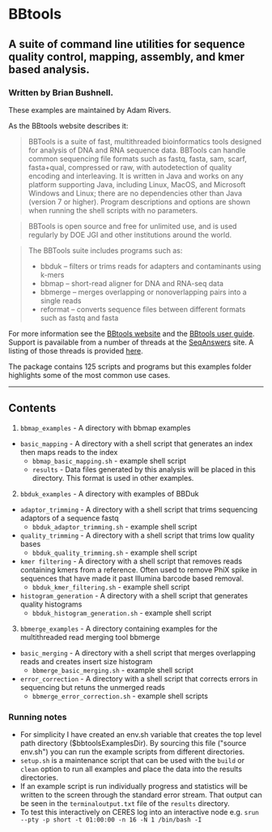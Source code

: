 # BBtools #
## A suite of command line utilities for sequence quality control, mapping, assembly, and kmer based analysis. ##
### Written by Brian Bushnell. ###
These examples are maintained by Adam Rivers.

As the BBtools website describes it:

> BBTools is a suite of fast, multithreaded bioinformatics tools designed for analysis of DNA and RNA sequence data. BBTools can handle common sequencing file formats such as fastq, fasta, sam, scarf, fasta+qual, compressed or raw, with autodetection of quality encoding and interleaving. It is written in Java and works on any platform supporting Java, including Linux, MacOS, and Microsoft Windows and Linux; there are no dependencies other than Java (version 7 or higher). Program descriptions and options are shown when running the shell scripts with no parameters.

> BBTools is open source and free for unlimited use, and is used regularly by DOE JGI and other institutions around the world.

> The BBTools suite includes programs such as:
> * bbduk – filters or trims reads for adapters and contaminants using k-mers
> * bbmap – short-read aligner for DNA and RNA-seq data
> * bbmerge – merges overlapping or nonoverlapping pairs into a single reads
> * reformat – converts sequence files between different formats such as fastq and fasta

For more information see the [BBtools website](http://jgi.doe.gov/data-and-tools/bbtools/) and the [BBtools user guide](http://jgi.doe.gov/data-and-tools/bbtools/bb-tools-user-guide). Support is pavailable from a number of threads at the [SeqAnswers](http://seqanswers.com/forums/showthread.php?t=41057) site. A listing of those threads is provided [here](http://jgi.doe.gov/data-and-tools/bbtools/bbtools-faq-support-forums/).

The package contains 125 scripts and programs but this examples folder highlights some of the most common use cases.

___
## Contents ##
1. `bbmap_examples` - A directory with bbmap examples
  * `basic_mapping` - A directory with a shell script that generates an index then maps reads to the index
    * `bbmap_basic_mapping.sh` - example shell script
    * `results` - Data files generated by this analysis will be placed in this directory. This format is used in other examples.
2. `bbduk_examples` - A directory with examples of BBDuk
  * `adaptor_trimming` - A directory with a shell script that trims sequencing adaptors of a sequence fastq
    * `bbduk_adaptor_trimming.sh` - example shell script
  * `quality_trimming` - A directory with a shell script that trims low quality bases
    * `bbduk_quality_trimming.sh` - example shell script
  * `kmer filtering` - A directory with a shell script that removes reads containing kmers from a reference. Often used to remove PhiX spike in sequences that have made it past Illumina barcode based removal.
    * `bbduk_kmer_filtering.sh` - example shell script
  * `histogram_generation` - A directory with a shell script that generates quality histograms
    * `bbduk_histogram_generation.sh` - example shell script
3. `bbmerge_examples` - A directory containing examples for the multithreaded read merging tool bbmerge
  * `basic_merging` -  A directory with a shell script that merges overlapping reads and creates insert size histogram
    *  `bbmerge_basic_merging.sh` - example shell script
  * `error_correction` -  A directory with a shell script that corrects errors in sequencing but retuns the unmerged reads
    * `bbmerge_error_correction.sh` - example shell scripts

### Running notes ###
* For simplicity I have created an env.sh variable that creates the top level path directory ($bbtoolsExamplesDir). By sourcing this file ("source env.sh") you can run the example scripts from different directories.
* `setup.sh` is a maintenance script that can be used with the `build` or `clean` option to run all examples and place the data into the results directories.
* If an example script is run individually progress and statistics will be written to the screen through the standard error stream. That output can be seen in the `terminaloutput.txt`  file of the `results` directory.
* To test this interactively on CERES log into an interactive node e.g.  `srun --pty -p short -t 01:00:00 -n 16 -N 1 /bin/bash -I`
